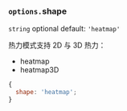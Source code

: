 ### `options.`shape

`string` optional default: `'heatmap'`

热力模式支持 2D 与 3D 热力：

- heatmap
- heatmap3D

```js
{
  shape: 'heatmap';
}
```
